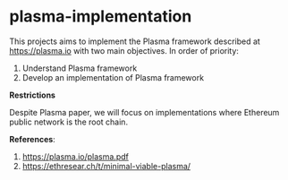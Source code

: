 # plasma-implementation
This projects aims to implement the Plasma framework described at https://plasma.io with two main objectives. In order of priority:

1. Understand Plasma framework
2. Develop an implementation of Plasma framework

**Restrictions**

Despite Plasma paper, we will focus on implementations where Ethereum public network is the root chain.

**References**:
1. https://plasma.io/plasma.pdf
2. https://ethresear.ch/t/minimal-viable-plasma/

